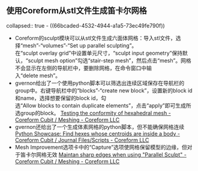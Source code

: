 ## 使用Coreform从stl文件生成笛卡尔网格
collapsed:: true
	- ((66bcaded-4532-4944-a1a5-73ec49fe790f))
- Coreform的sculpt模块可以从stl文件生成六面体网格：导入stl文件，选择“mesh”-“volumes”-“Set up parallel sculpting”。在“sculpt overlay grid”中设置单元尺寸，“sculpt input geometry”保持默认，“sculpt mesh option”勾选“stair-step mesh”，然后点击“mesh”。网格不会显示在左侧的导航栏中，要删除网格，在命令窗口中输入“delete mesh”。
- gvernon给出了一个使用python脚本可以筛选出连续区域保存在导航栏的group中。右键导航栏中的“blocks”-“create new block”，设置新的block id和name，选择想要保留的block id，勾选“Allow blocks to contain duplicate elements”，点击“apply”即可生成所选group的block。 [Testing the conformity of hexahedral mesh - Coreform Cubit / Meshing - Coreform LLC](https://forum.coreform.com/t/testing-the-conformity-of-hexahedral-mesh/1074/6)
- gvernon还给出了一个生成体素网格的python脚本，但不能确保网格连续 [Python Showcase: Find hexes whose centroids are inside a body - Coreform Cubit / Journal Files/Scripts - Coreform LLC](https://forum.coreform.com/t/python-showcase-find-hexes-whose-centroids-are-inside-a-body/1265/2)
- Mesh Improvement选项卡中的“Capture”选项使网格保留模型的边缘，但对于笛卡尔网格无效 [Maintan sharp edges when using "Parallel Sculpt" - Coreform Cubit / Meshing - Coreform LLC](https://forum.coreform.com/t/maintan-sharp-edges-when-using-parallel-sculpt/990/3)